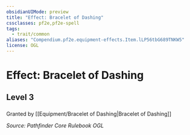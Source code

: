 ```yaml
---
obsidianUIMode: preview
title: "Effect: Bracelet of Dashing"
cssclasses: pf2e,pf2e-spell
tags:
  - trait/common
aliases: "Compendium.pf2e.equipment-effects.Item.lLP56tbG689TNKW5"
license: OGL
---
```

# Effect: Bracelet of Dashing
## Level 3
### 






Granted by [[Equipment/Bracelet of Dashing|Bracelet of Dashing]]

*Source: Pathfinder Core Rulebook*
*OGL*